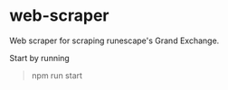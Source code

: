 # web-scraper
Web scraper for scraping runescape's Grand Exchange.

Start by running
> npm run start